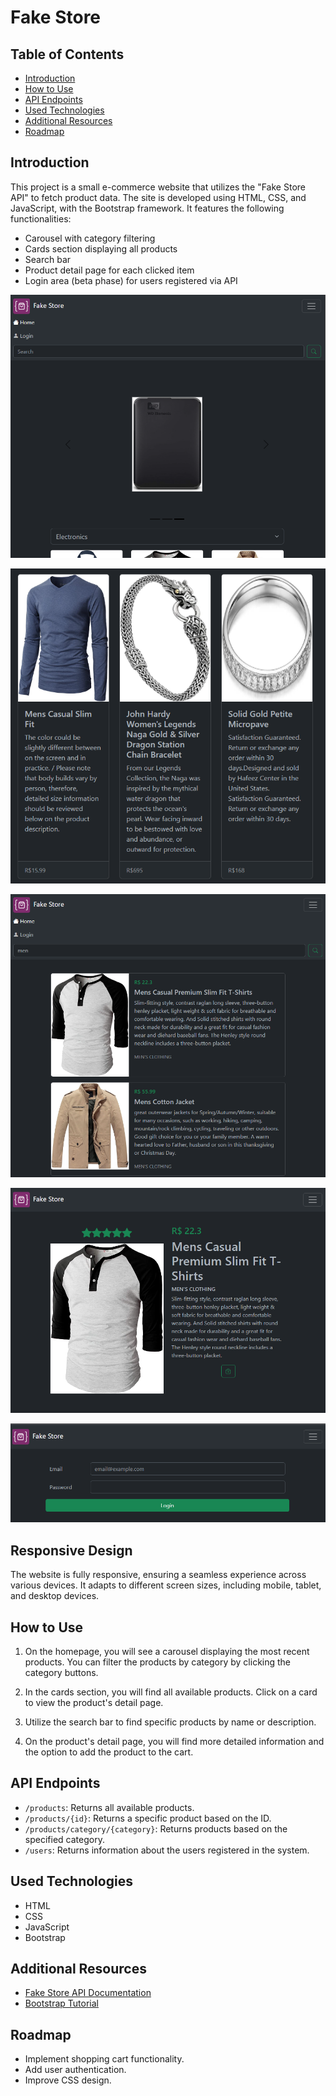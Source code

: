 # Fake Store

## Table of Contents

- [Introduction](#introduction)
- [How to Use](#howtouse)
- [API Endpoints](#apiendpoints)
- [Used Technologies](#usedtechnologies)
- [Additional Resources](#additionalresources)
- [Roadmap](#roadmap)

## Introduction

This project is a small e-commerce website that utilizes the "Fake Store API" to fetch product data. The site is developed using HTML, CSS, and JavaScript, with the Bootstrap framework. It features the following functionalities:

- Carousel with category filtering
- Cards section displaying all products
- Search bar
- Product detail page for each clicked item
- Login area (beta phase) for users registered via API

![Carousel](assets/img/carousel.png)

![Cards](assets/img/cards.png)

![Search Bar](assets/img/search.png)

![Detail Page](assets/img/details.png)

![Login](assets/img/login.png)

## Responsive Design

The website is fully responsive, ensuring a seamless experience across various devices. It adapts to different screen sizes, including mobile, tablet, and desktop devices.

## How to Use

1. On the homepage, you will see a carousel displaying the most recent products. You can filter the products by category by clicking the category buttons.

2. In the cards section, you will find all available products. Click on a card to view the product's detail page.

3. Utilize the search bar to find specific products by name or description.

4. On the product's detail page, you will find more detailed information and the option to add the product to the cart.

## API Endpoints

- `/products`: Returns all available products.
- `/products/{id}`: Returns a specific product based on the ID.
- `/products/category/{category}`: Returns products based on the specified category.
- `/users`: Returns information about the users registered in the system.

## Used Technologies

- HTML
- CSS
- JavaScript
- Bootstrap

## Additional Resources

- [Fake Store API Documentation](https://fakestoreapi.com/docs)
- [Bootstrap Tutorial](https://getbootstrap.com/docs/)

## Roadmap

- Implement shopping cart functionality.
- Add user authentication.
- Improve CSS design.